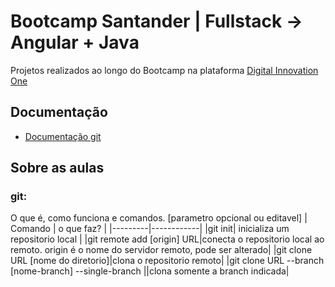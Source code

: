 # Bootcamp Santander | Fullstack → Angular + Java

Projetos realizados ao longo do Bootcamp na plataforma [Digital Innovation One](https://www.dio.me/)

## Documentação

- [Documentação git](https://git-scm.com/docs/git/pt_BR)

## Sobre as aulas

### git:
O que é, como funciona e comandos.
[parametro opcional ou editavel]
| Comando | o que faz? |
|---------|------------|
|git init| inicializa um repositorio local | 
|git remote add [origin] URL|conecta o repositorio local ao remoto. origin é o nome do servidor remoto, pode ser alterado|
|git clone URL [nome do diretorio]|clona o repositorio remoto|
|git clone URL --branch [nome-branch] --single-branch ||clona somente a branch indicada|
